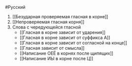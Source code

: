 #Русский 
1. [[Безударная проверяемая гласная в корне]] 
2. [[Непроверяемая гласная корня]] 
3. Слова с чередующейся гласной
    - [[Гласная в корне зависит от ударения]]
    - [[Гласная в корне зависит от суффикса А]] 
    - [[Гласная в корне зависит от согласной на конце]] 
    - [[Гласная зависит от смысла]] 
    - [[Написание ОЕЁ в корнях после щипящих]]  
    - [[Написание ИЫ в корне после Ц]] 